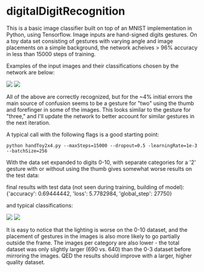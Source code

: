 # digitalDigitRecognition

This is a basic image classifier built on top of an MNIST implementation in Python, using Tensorflow. 
Image inputs are hand-signed digits gestures. On a toy data set consisting of gestures with varying angle
and image placements on a simple background, the network acheives > 96% accuracy in less than 15000 steps of training.

Examples of the input images and their classifications chosen by the network are below:

<img src="https://github.com/theScinder/digitalDigitRecognition/blob/master/toyModelDemo0123_1.png">


<img src="https://github.com/theScinder/digitalDigitRecognition/blob/master/toyModelDemo0123_2.png">

All of the above are correctly recognized, but for the ~4% initial errors the main source of confusion seems to be a gesture for 
"two" using the thumb and forefinger in some of the images. 
This looks similar to the gesture for "three," and I'll update the network to better account for similar gestures in the next iteration. 

A typical call with the following flags is a good starting point: 

```
python handToy2x4.py --maxSteps=15000 --dropout=0.5 -learningRate=1e-3 --batchSize=256
```

With the data set expanded to digits 0-10, with separate categories for a '2' gesture with or without using the thumb gives somewhat worse results on the test data: 

final results with test data (not seen during training, building of model): {'accuracy': 0.69444442, 'loss': 5.7782984, 'global_step': 27750}

and typical classifications:


<img src="https://github.com/theScinder/digitalDigitRecognition/blob/master/zeroTo11Results_1/intModelDemo0to11_1.png">
<img src="https://github.com/theScinder/digitalDigitRecognition/blob/master/zeroTo11Results_1/intModelDemo0to11_2.png">

It is easy to notice that the lighting is worse on the 0-10 dataset, and the placement of gestures in the images is also more likely to go partially outside the frame. The images per category are also lower - the total dataset was only slightly larger (690 vs. 640) than the 0-3 dataset before mirroring the images. QED the results should improve with a larger, higher quality dataset. 
